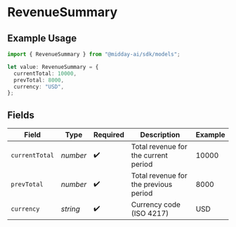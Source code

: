 # RevenueSummary

## Example Usage

```typescript
import { RevenueSummary } from "@midday-ai/sdk/models";

let value: RevenueSummary = {
  currentTotal: 10000,
  prevTotal: 8000,
  currency: "USD",
};
```

## Fields

| Field                                 | Type                                  | Required                              | Description                           | Example                               |
| ------------------------------------- | ------------------------------------- | ------------------------------------- | ------------------------------------- | ------------------------------------- |
| `currentTotal`                        | *number*                              | :heavy_check_mark:                    | Total revenue for the current period  | 10000                                 |
| `prevTotal`                           | *number*                              | :heavy_check_mark:                    | Total revenue for the previous period | 8000                                  |
| `currency`                            | *string*                              | :heavy_check_mark:                    | Currency code (ISO 4217)              | USD                                   |